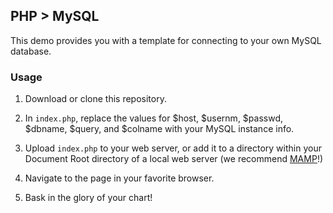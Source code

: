 ## PHP > MySQL

This demo provides you with a template for connecting to your own MySQL database.

### Usage
1. Download or clone this repository.

2. In `index.php`, replace the values for $host, $usernm, $passwd, $dbname, $query, and $colname with your MySQL instance info.

3. Upload `index.php` to your web server, or add it to a directory within your Document Root directory of a local web server (we recommend [MAMP](http://mamp.info)!)

4. Navigate to the page in your favorite browser.

5. Bask in the glory of your chart!